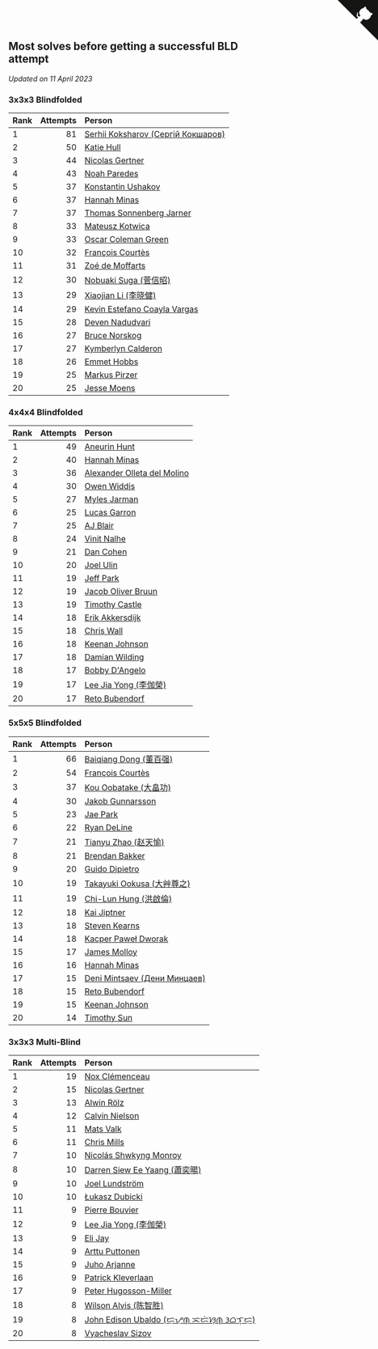 ## Most solves before getting a successful BLD attempt

*Updated on 11 April 2023*


### 3x3x3 Blindfolded

| Rank | Attempts | Person |
| :--- | ---: | :--- |
| 1 | 81 | [Serhii Koksharov (Сергій Кокшаров)](https://www.worldcubeassociation.org/persons/2013KOKS01) |
| 2 | 50 | [Katie Hull](https://www.worldcubeassociation.org/persons/2010HULL01) |
| 3 | 44 | [Nicolas Gertner](https://www.worldcubeassociation.org/persons/2013GERT01) |
| 4 | 43 | [Noah Paredes](https://www.worldcubeassociation.org/persons/2016PARE03) |
| 5 | 37 | [Konstantin Ushakov](https://www.worldcubeassociation.org/persons/2014USHA02) |
| 6 | 37 | [Hannah Minas](https://www.worldcubeassociation.org/persons/2017MINA04) |
| 7 | 37 | [Thomas Sonnenberg Jarner](https://www.worldcubeassociation.org/persons/2017JARN01) |
| 8 | 33 | [Mateusz Kotwica](https://www.worldcubeassociation.org/persons/2016KOTW01) |
| 9 | 33 | [Oscar Coleman Green](https://www.worldcubeassociation.org/persons/2018GREE09) |
| 10 | 32 | [François Courtès](https://www.worldcubeassociation.org/persons/2008COUR01) |
| 11 | 31 | [Zoé de Moffarts](https://www.worldcubeassociation.org/persons/2010MOFF02) |
| 12 | 30 | [Nobuaki Suga (菅信昭)](https://www.worldcubeassociation.org/persons/2007SUGA01) |
| 13 | 29 | [Xiaojian Li (李晓健)](https://www.worldcubeassociation.org/persons/2009LIXI02) |
| 14 | 29 | [Kevin Estefano Coayla Vargas](https://www.worldcubeassociation.org/persons/2016VARG04) |
| 15 | 28 | [Deven Nadudvari](https://www.worldcubeassociation.org/persons/2008NADU01) |
| 16 | 27 | [Bruce Norskog](https://www.worldcubeassociation.org/persons/2006NORS01) |
| 17 | 27 | [Kymberlyn Calderon](https://www.worldcubeassociation.org/persons/2015CALD02) |
| 18 | 26 | [Emmet Hobbs](https://www.worldcubeassociation.org/persons/2016HOBB01) |
| 19 | 25 | [Markus Pirzer](https://www.worldcubeassociation.org/persons/2006PIRZ01) |
| 20 | 25 | [Jesse Moens](https://www.worldcubeassociation.org/persons/2015MOEN01) |

### 4x4x4 Blindfolded

| Rank | Attempts | Person |
| :--- | ---: | :--- |
| 1 | 49 | [Aneurin Hunt](https://www.worldcubeassociation.org/persons/2010HUNT02) |
| 2 | 40 | [Hannah Minas](https://www.worldcubeassociation.org/persons/2017MINA04) |
| 3 | 36 | [Alexander Olleta del Molino](https://www.worldcubeassociation.org/persons/2008OLLE01) |
| 4 | 30 | [Owen Widdis](https://www.worldcubeassociation.org/persons/2015WIDD01) |
| 5 | 27 | [Myles Jarman](https://www.worldcubeassociation.org/persons/2016JARM01) |
| 6 | 25 | [Lucas Garron](https://www.worldcubeassociation.org/persons/2006GARR01) |
| 7 | 25 | [AJ Blair](https://www.worldcubeassociation.org/persons/2009BLAI01) |
| 8 | 24 | [Vinit Nalhe](https://www.worldcubeassociation.org/persons/2012NALH01) |
| 9 | 21 | [Dan Cohen](https://www.worldcubeassociation.org/persons/2007COHE01) |
| 10 | 20 | [Joel Ulin](https://www.worldcubeassociation.org/persons/2011ULIN01) |
| 11 | 19 | [Jeff Park](https://www.worldcubeassociation.org/persons/2015PARK08) |
| 12 | 19 | [Jacob Oliver Bruun](https://www.worldcubeassociation.org/persons/2018BRUU01) |
| 13 | 19 | [Timothy Castle](https://www.worldcubeassociation.org/persons/2016CAST48) |
| 14 | 18 | [Erik Akkersdijk](https://www.worldcubeassociation.org/persons/2005AKKE01) |
| 15 | 18 | [Chris Wall](https://www.worldcubeassociation.org/persons/2011WALL02) |
| 16 | 18 | [Keenan Johnson](https://www.worldcubeassociation.org/persons/2016JOHN30) |
| 17 | 18 | [Damian Wilding](https://www.worldcubeassociation.org/persons/2014WILD03) |
| 18 | 17 | [Bobby D'Angelo](https://www.worldcubeassociation.org/persons/2008DANG01) |
| 19 | 17 | [Lee Jia Yong (李伽榮)](https://www.worldcubeassociation.org/persons/2009YONG02) |
| 20 | 17 | [Reto Bubendorf](https://www.worldcubeassociation.org/persons/2012BUBE01) |

### 5x5x5 Blindfolded

| Rank | Attempts | Person |
| :--- | ---: | :--- |
| 1 | 66 | [Baiqiang Dong (董百强)](https://www.worldcubeassociation.org/persons/2008DONG06) |
| 2 | 54 | [François Courtès](https://www.worldcubeassociation.org/persons/2008COUR01) |
| 3 | 37 | [Kou Oobatake (大畠功)](https://www.worldcubeassociation.org/persons/2007OOBA01) |
| 4 | 30 | [Jakob Gunnarsson](https://www.worldcubeassociation.org/persons/2015GUNN01) |
| 5 | 23 | [Jae Park](https://www.worldcubeassociation.org/persons/2015PARK24) |
| 6 | 22 | [Ryan DeLine](https://www.worldcubeassociation.org/persons/2012DELI01) |
| 7 | 21 | [Tianyu Zhao (赵天愉)](https://www.worldcubeassociation.org/persons/2014ZHAO12) |
| 8 | 21 | [Brendan Bakker](https://www.worldcubeassociation.org/persons/2015BAKK01) |
| 9 | 20 | [Guido Dipietro](https://www.worldcubeassociation.org/persons/2013DIPI01) |
| 10 | 19 | [Takayuki Ookusa (大艸尊之)](https://www.worldcubeassociation.org/persons/2006OOKU01) |
| 11 | 19 | [Chi-Lun Hung (洪啟倫)](https://www.worldcubeassociation.org/persons/2010HONG01) |
| 12 | 18 | [Kai Jiptner](https://www.worldcubeassociation.org/persons/2007JIPT01) |
| 13 | 18 | [Steven Kearns](https://www.worldcubeassociation.org/persons/2015KEAR01) |
| 14 | 18 | [Kacper Paweł Dworak](https://www.worldcubeassociation.org/persons/2020DWOR01) |
| 15 | 17 | [James Molloy](https://www.worldcubeassociation.org/persons/2011MOLL01) |
| 16 | 16 | [Hannah Minas](https://www.worldcubeassociation.org/persons/2017MINA04) |
| 17 | 15 | [Deni Mintsaev (Дени Минцаев)](https://www.worldcubeassociation.org/persons/2013MINT01) |
| 18 | 15 | [Reto Bubendorf](https://www.worldcubeassociation.org/persons/2012BUBE01) |
| 19 | 15 | [Keenan Johnson](https://www.worldcubeassociation.org/persons/2016JOHN30) |
| 20 | 14 | [Timothy Sun](https://www.worldcubeassociation.org/persons/2007SUNT01) |

### 3x3x3 Multi-Blind

| Rank | Attempts | Person |
| :--- | ---: | :--- |
| 1 | 19 | [Nox Clémenceau](https://www.worldcubeassociation.org/persons/2015CLEM03) |
| 2 | 15 | [Nicolas Gertner](https://www.worldcubeassociation.org/persons/2013GERT01) |
| 3 | 13 | [Alwin Rölz](https://www.worldcubeassociation.org/persons/2016ROLZ01) |
| 4 | 12 | [Calvin Nielson](https://www.worldcubeassociation.org/persons/2014NIEL03) |
| 5 | 11 | [Mats Valk](https://www.worldcubeassociation.org/persons/2007VALK01) |
| 6 | 11 | [Chris Mills](https://www.worldcubeassociation.org/persons/2014MILL04) |
| 7 | 10 | [Nicolás Shwkyng Monroy](https://www.worldcubeassociation.org/persons/2013MONR01) |
| 8 | 10 | [Darren Siew Ee Yaang (蕭奕暘)](https://www.worldcubeassociation.org/persons/2009SIEW01) |
| 9 | 10 | [Joel Lundström](https://www.worldcubeassociation.org/persons/2017LUND06) |
| 10 | 10 | [Łukasz Dubicki](https://www.worldcubeassociation.org/persons/2018DUBI01) |
| 11 | 9 | [Pierre Bouvier](https://www.worldcubeassociation.org/persons/2010BOUV01) |
| 12 | 9 | [Lee Jia Yong (李伽榮)](https://www.worldcubeassociation.org/persons/2009YONG02) |
| 13 | 9 | [Eli Jay](https://www.worldcubeassociation.org/persons/2014JAYE01) |
| 14 | 9 | [Arttu Puttonen](https://www.worldcubeassociation.org/persons/2016PUTT01) |
| 15 | 9 | [Juho Arjanne](https://www.worldcubeassociation.org/persons/2015ARJA01) |
| 16 | 9 | [Patrick Kleverlaan](https://www.worldcubeassociation.org/persons/2019KLEV01) |
| 17 | 9 | [Peter Hugosson-Miller](https://www.worldcubeassociation.org/persons/2021HUGO01) |
| 18 | 8 | [Wilson Alvis (陈智胜)](https://www.worldcubeassociation.org/persons/2011ALVI01) |
| 19 | 8 | [John Edison Ubaldo (ᜇ᜔ᜌᜓ︀ᜈ᜔ ᜁᜇᜒᜐᜓ︀ᜈ᜔ ᜂᜊᜎ᜔ᜇᜓ︀)](https://www.worldcubeassociation.org/persons/2010UBAL01) |
| 20 | 8 | [Vyacheslav Sizov](https://www.worldcubeassociation.org/persons/2013SIZO01) |


<a href="https://github.com/JustinTimeCuber/wca_statistics" class="github-corner" aria-label="View source on Github"><svg width="80" height="80" viewBox="0 0 250 250" style="fill:#151513; color:#fff; position: absolute; top: 0; border: 0; right: 0;" aria-hidden="true"><path d="M0,0 L115,115 L130,115 L142,142 L250,250 L250,0 Z"></path><path d="M128.3,109.0 C113.8,99.7 119.0,89.6 119.0,89.6 C122.0,82.7 120.5,78.6 120.5,78.6 C119.2,72.0 123.4,76.3 123.4,76.3 C127.3,80.9 125.5,87.3 125.5,87.3 C122.9,97.6 130.6,101.9 134.4,103.2" fill="currentColor" style="transform-origin: 130px 106px;" class="octo-arm"></path><path d="M115.0,115.0 C114.9,115.1 118.7,116.5 119.8,115.4 L133.7,101.6 C136.9,99.2 139.9,98.4 142.2,98.6 C133.8,88.0 127.5,74.4 143.8,58.0 C148.5,53.4 154.0,51.2 159.7,51.0 C160.3,49.4 163.2,43.6 171.4,40.1 C171.4,40.1 176.1,42.5 178.8,56.2 C183.1,58.6 187.2,61.8 190.9,65.4 C194.5,69.0 197.7,73.2 200.1,77.6 C213.8,80.2 216.3,84.9 216.3,84.9 C212.7,93.1 206.9,96.0 205.4,96.6 C205.1,102.4 203.0,107.8 198.3,112.5 C181.9,128.9 168.3,122.5 157.7,114.1 C157.9,116.9 156.7,120.9 152.7,124.9 L141.0,136.5 C139.8,137.7 141.6,141.9 141.8,141.8 Z" fill="currentColor" class="octo-body"></path></svg></a><style>.github-corner:hover .octo-arm{animation:octocat-wave 560ms ease-in-out}@keyframes octocat-wave{0%,100%{transform:rotate(0)}20%,60%{transform:rotate(-25deg)}40%,80%{transform:rotate(10deg)}}@media (max-width:500px){.github-corner:hover .octo-arm{animation:none}.github-corner .octo-arm{animation:octocat-wave 560ms ease-in-out}}</style>
